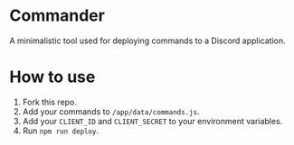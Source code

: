 # Commander
A minimalistic tool used for deploying commands to a Discord application.

# How to use

1. Fork this repo.
2. Add your commands to `/app/data/commands.js`.
3. Add your `CLIENT_ID` and `CLIENT_SECRET` to your environment variables.
4. Run `npm run deploy`.